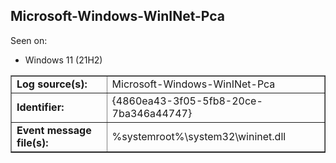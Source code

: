 ## Microsoft-Windows-WinINet-Pca

Seen on:
* Windows 11 (21H2)

<table border="1" class="docutils">
  <tbody>
    <tr>
      <td><b>Log source(s):</b></td>
      <td>Microsoft-Windows-WinINet-Pca</td>
    </tr>
    <tr>
      <td><b>Identifier:</b></td>
      <td>{4860ea43-3f05-5fb8-20ce-7ba346a44747}</td>
    </tr>
    <tr>
      <td><b>Event message file(s):</b></td>
      <td>%systemroot%\system32\wininet.dll</td>
    </tr>
  </tbody>
</table>

&nbsp;

